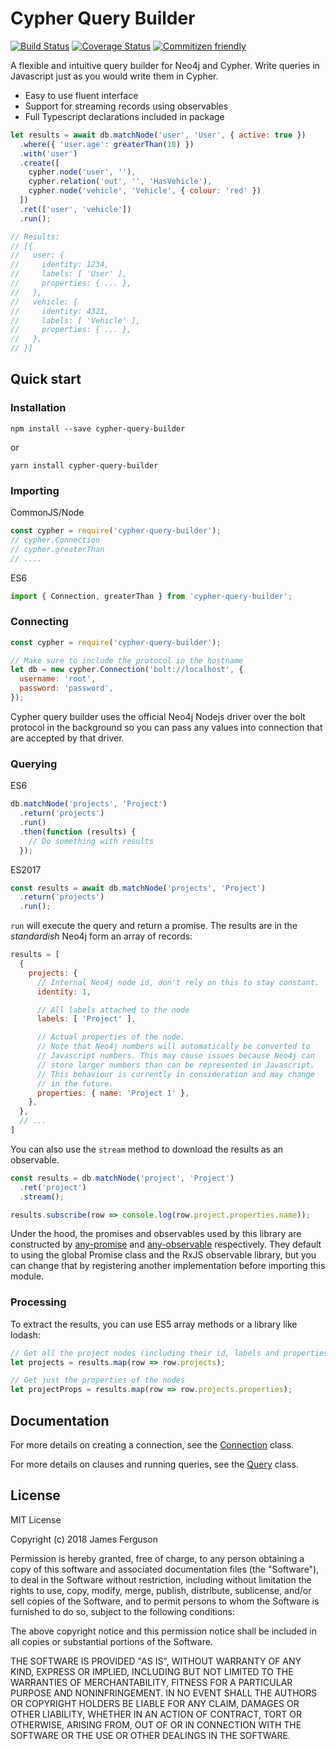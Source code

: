 # Cypher Query Builder
[![Build Status](https://travis-ci.org/jamesfer/cypher-query-builder.svg?branch=master)](https://travis-ci.org/jamesfer/cypher-query-builder)
[![Coverage Status](https://coveralls.io/repos/github/jamesfer/cypher-query-builder/badge.svg?branch=master)](https://coveralls.io/github/jamesfer/cypher-query-builder?branch=master)
[![Commitizen friendly](https://img.shields.io/badge/commitizen-friendly-brightgreen.svg)](http://commitizen.github.io/cz-cli/)

A flexible and intuitive query builder for Neo4j and Cypher.
Write queries in Javascript just as you would write them in Cypher.

- Easy to use fluent interface
- Support for streaming records using observables
- Full Typescript declarations included in package

```javascript
let results = await db.matchNode('user', 'User', { active: true })
  .where({ 'user.age': greaterThan(18) })
  .with('user')
  .create([
    cypher.node('user', ''),
    cypher.relation('out', '', 'HasVehicle'),
    cypher.node('vehicle', 'Vehicle', { colour: 'red' })
  ])
  .ret(['user', 'vehicle'])
  .run();

// Results:
// [{
//   user: {
//     identity: 1234,
//     labels: [ 'User' ],
//     properties: { ... },
//   },
//   vehicle: {
//     identity: 4321,
//     labels: [ 'Vehicle' ],
//     properties: { ... },
//   },
// }]
```

## Quick start

### Installation

```
npm install --save cypher-query-builder
```
or

```
yarn install cypher-query-builder
```

### Importing

CommonJS/Node

```javascript
const cypher = require('cypher-query-builder');
// cypher.Connection
// cypher.greaterThan
// ....
```

ES6

```javascript
import { Connection, greaterThan } from 'cypher-query-builder';
```

### Connecting

```javascript
const cypher = require('cypher-query-builder');

// Make sure to include the protocol in the hostname
let db = new cypher.Connection('bolt://localhost', {
  username: 'root',
  password: 'password',
});
```

Cypher query builder uses the official Neo4j Nodejs driver over the bolt
protocol in the background so you can pass any values into connection that
are accepted by that driver.

### Querying

ES6

```javascript
db.matchNode('projects', 'Project')
  .return('projects')
  .run()
  .then(function (results) {
    // Do something with results
  });
```

ES2017

```javascript
const results = await db.matchNode('projects', 'Project')
  .return('projects')
  .run();
```

`run` will execute the query and return a promise. The results are in the
_standardish_ Neo4j form an array of records:

```javascript
results = [
  {
    projects: {
      // Internal Neo4j node id, don't rely on this to stay constant.
      identity: 1,

      // All labels attached to the node
      labels: [ 'Project' ],

      // Actual properties of the node.
      // Note that Neo4j numbers will automatically be converted to
      // Javascript numbers. This may cause issues because Neo4j can
      // store larger numbers than can be represented in Javascript.
      // This behaviour is currently in consideration and may change
      // in the future.
      properties: { name: 'Project 1' },
    },
  },
  // ...
]
```

You can also use the `stream` method to download the results as an observable.

```javascript
const results = db.matchNode('project', 'Project')
  .ret('project')
  .stream();

results.subscribe(row => console.log(row.project.properties.name));
```

Under the hood, the promises and observables used by this library are constructed
by [any-promise](https://github.com/kevinbeaty/any-promise) and 
[any-observable](https://github.com/sindresorhus/any-observable) respectively. They
default to using the global Promise class and the RxJS observable library, but you 
can change that by registering another implementation before importing this module.

### Processing

To extract the results, you can use ES5 array methods or a library like lodash:

```javascript
// Get all the project nodes (including their id, labels and properties).
let projects = results.map(row => row.projects);

// Get just the properties of the nodes
let projectProps = results.map(row => row.projects.properties);
```

## Documentation

For more details on creating a connection, see the
[Connection](http://jamesfer.me/cypher-query-builder/classes/connection.html) class.

For more details on clauses and running queries, see the
[Query](http://jamesfer.me/cypher-query-builder/classes/query.html) class.

## License

MIT License

Copyright (c) 2018 James Ferguson

Permission is hereby granted, free of charge, to any person obtaining a copy
of this software and associated documentation files (the "Software"), to deal
in the Software without restriction, including without limitation the rights
to use, copy, modify, merge, publish, distribute, sublicense, and/or sell
copies of the Software, and to permit persons to whom the Software is
furnished to do so, subject to the following conditions:

The above copyright notice and this permission notice shall be included in all
copies or substantial portions of the Software.

THE SOFTWARE IS PROVIDED "AS IS", WITHOUT WARRANTY OF ANY KIND, EXPRESS OR
IMPLIED, INCLUDING BUT NOT LIMITED TO THE WARRANTIES OF MERCHANTABILITY,
FITNESS FOR A PARTICULAR PURPOSE AND NONINFRINGEMENT. IN NO EVENT SHALL THE
AUTHORS OR COPYRIGHT HOLDERS BE LIABLE FOR ANY CLAIM, DAMAGES OR OTHER
LIABILITY, WHETHER IN AN ACTION OF CONTRACT, TORT OR OTHERWISE, ARISING FROM,
OUT OF OR IN CONNECTION WITH THE SOFTWARE OR THE USE OR OTHER DEALINGS IN THE
SOFTWARE.
